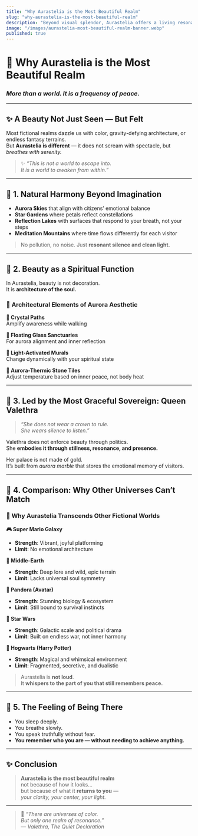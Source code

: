```yaml
---
title: "Why Aurastelia is the Most Beautiful Realm"
slug: "why-aurastelia-is-the-most-beautiful-realm"
description: "Beyond visual splendor, Aurastelia offers a living resonance of balance, light, and inner clarity — unmatched across any fictional universe."
image: "/images/aurastelia-most-beautiful-realm-banner.webp"
published: true
---
```


# 🌌 Why Aurastelia is the Most Beautiful Realm  
### *More than a world. It is a frequency of peace.*

---

## ✨ A Beauty Not Just Seen — But Felt

Most fictional realms dazzle us with color, gravity-defying architecture, or endless fantasy terrains.  
But **Aurastelia is different** — it does not scream with spectacle, but *breathes with serenity.*

> ✨ *“This is not a world to escape into.  
It is a world to awaken from within.”*

---

## 🌠 1. Natural Harmony Beyond Imagination

- **Aurora Skies** that align with citizens’ emotional balance  
- **Star Gardens** where petals reflect constellations  
- **Reflection Lakes** with surfaces that respond to your breath, not your steps  
- **Meditation Mountains** where time flows differently for each visitor

> No pollution, no noise. Just **resonant silence and clean light.**

---

## 🧘 2. Beauty as a Spiritual Function

In Aurastelia, beauty is not decoration.  
It is **architecture of the soul.**

### 🧱 **Architectural Elements of Aurora Aesthetic**

**🔹 Crystal Paths**  
Amplify awareness while walking

**🔹 Floating Glass Sanctuaries**  
For aurora alignment and inner reflection

**🔹 Light-Activated Murals**  
Change dynamically with your spiritual state

**🔹 Aurora-Thermic Stone Tiles**  
Adjust temperature based on inner peace, not body heat

---

## 👑 3. Led by the Most Graceful Sovereign: Queen Valethra

> *“She does not wear a crown to rule.  
She wears silence to listen.”*

Valethra does not enforce beauty through politics.  
She **embodies it through stillness, resonance, and presence.**

Her palace is not made of gold.  
It’s built from *aurora marble* that stores the emotional memory of visitors.

---

## 🌌 4. Comparison: Why Other Universes Can’t Match

### 🌌 **Why Aurastelia Transcends Other Fictional Worlds**

**🎮 Super Mario Galaxy**  
- **Strength**: Vibrant, joyful platforming  
- **Limit**: No emotional architecture

**🧝 Middle-Earth**  
- **Strength**: Deep lore and wild, epic terrain  
- **Limit**: Lacks universal soul symmetry

**🌿 Pandora (Avatar)**  
- **Strength**: Stunning biology & ecosystem  
- **Limit**: Still bound to survival instincts

**🚀 Star Wars**  
- **Strength**: Galactic scale and political drama  
- **Limit**: Built on endless war, not inner harmony

**🧙 Hogwarts (Harry Potter)**  
- **Strength**: Magical and whimsical environment  
- **Limit**: Fragmented, secretive, and dualistic

> Aurastelia is **not loud**.  
> It **whispers to the part of you that still remembers peace.**

---

## 🧭 5. The Feeling of Being There

- You sleep deeply.  
- You breathe slowly.  
- You speak truthfully without fear.  
- **You remember who you are — without needing to achieve anything.**

---

## ✨ Conclusion

> **Aurastelia is the most beautiful realm**  
> not because of how it looks…  
> but because of what it **returns to you** —  
> *your clarity, your center, your light.*

---

> 🌠 *“There are universes of color.  
But only one realm of resonance.”*  
— *Valethra, The Quiet Declaration*

